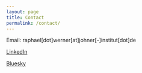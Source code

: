 ```yaml
---
layout: page
title: Contact
permalink: /contact/
---
```

Email: raphael[dot]werner[at]johner[-]institut[dot]de

[LinkedIn](https://www.linkedin.com/in/raphael-werner0812/)

[Bluesky](https://bsky.app/profile/rwernerrr.bsky.social)
